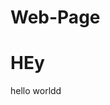 # Web-Page
<!Doctype html>
<head>
  <h1>HEy</h1>
  </head>
  <body>
  <p> hello worldd</p>
 </body>
 </html>
